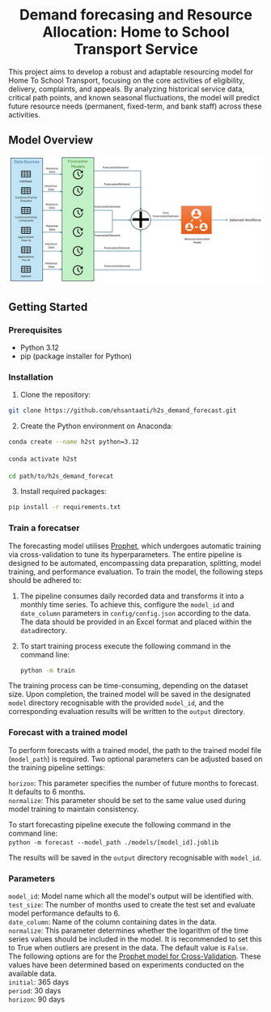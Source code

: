 <h1 style="text-align: center;">Demand forecasing and Resource Allocation: Home to School Transport Service</h1>


This project aims to develop a robust and adaptable resourcing model for Home To School Transport, focusing on the core activities of eligibility, delivery, complaints, and appeals. By analyzing historical service data, critical path points, and known seasonal fluctuations, the model will predict future resource needs (permanent, fixed-term, and bank staff) across these activities.


## Model Overview
![Model Overview](assets/Model_Overview.jpg)
## Getting Started

### Prerequisites

* Python 3.12
* pip (package installer for Python)

### Installation

1. Clone the repository:

```bash
git clone https://github.com/ehsantaati/h2s_demand_forecast.git
```
2. Create the Python environment on Anaconda:
```bash
conda create --name h2st python=3.12

conda activate h2st

cd path/to/h2s_demand_forecat
```
3. Install required packages:
```bash
pip install -r requirements.txt
```
### Train a forecatser
The forecasting model utilises [Prophet](https://facebook.github.io/prophet/), which undergoes automatic training via cross-validation to tune its hyperparameters. The entire pipeline is designed to be automated, encompassing data preparation, splitting, model training, and performance evaluation. To train the model, the following steps should be adhered to:
1. The pipeline consumes daily recorded data and transforms it into a monthly time series. To achieve this, configure the ```model_id``` and ```date_column``` parameters in ```config/config.json``` according to the data. The data should be provided in an Excel format and placed within the ```data```directory.
2. To start training process execute the following command in the command line:

    ```bash
    python -m train
    ```
The training process can be time-consuming, depending on the dataset size. Upon completion, the trained model will be saved in the designated ```model``` directory recognisable with the provided ```model_id```, and the corresponding evaluation results will be written to the ```output``` directory.
### Forecast with a trained model
To perform forecasts with a trained model, the path to the trained model file (```model_path```) is required. Two optional parameters can be adjusted based on the training pipeline settings:

```horizon```: This parameter specifies the number of future months to forecast. It defaults to 6 months.<br>
```normalize```: This parameter should be set to the same value used during model training to maintain consistency.

To start forecasting pipeline execute the following command in the command line:<br>
    ```
    python -m forecast --model_path ./models/[model_id].joblib
    ```

The results will be saved in the ```output``` directory recognisable with ```model_id```.

### Parameters
```model_id```: Model name which all the model's output will be identified with.<br>
```test_size```: The number of months used to create the test set and evaluate model performance defaults to 6.<br>
```date_column```: Name of the column containing dates in the data.<br>
```normalize```: This parameter determines whether the logarithm of the time series values should be included in the model. It is recommended to set this to True when outliers are present in the data. The default value is ```False```.<br>
The following options are for the [Prophet model for Cross-Validation](https://facebook.github.io/prophet/docs/diagnostics.html#cross-validation). These values have been determined based on experiments conducted on the available data.<br>
```initial```: 365 days<br>
```period```: 30 days<br>
```horizon```: 90 days<br>
